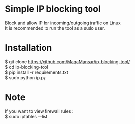 # Simple IP blocking tool
Block and allow IP for incoming/outgoing traffic on Linux <br>
It is recommended to run the tool as a sudo user.

# Installation
$ git clone https://github.com/MaqaMansur/ip-blocking-tool/ <br>
$ cd ip-blocking-tool <br>
$ pip install -r requirements.txt <br>
$ sudo python ip.py

# Note
If you want to view firewall rules : <br>
$ sudo iptables --list
